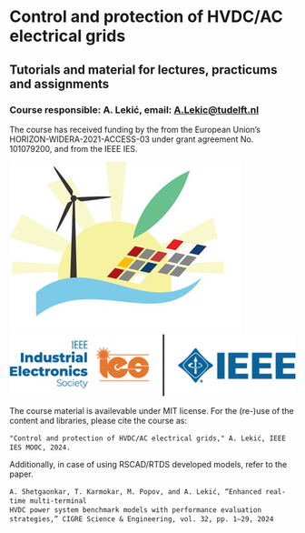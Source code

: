# Control and protection of HVDC/AC electrical grids
## Tutorials and material for lectures, practicums and assignments
### Course responsible: A. Lekić, email: A.Lekic@tudelft.nl

The course has received funding by the from the European Union’s HORIZON-WIDERA-2021-ACCESS-03 under grant agreement No. 101079200, and from the IEEE IES.

![alt text](/pictures/sunrise-logo.jpeg?raw=true)
![alt text](/pictures/ies_logo.png?raw=true)

The course material is availevable under MIT license. For the (re-)use of the content and libraries, please cite the course as:
```
"Control and protection of HVDC/AC electrical grids," A. Lekić, IEEE IES MOOC, 2024.
``` 

Additionally, in case of using RSCAD/RTDS developed models, refer to the paper.
```
A. Shetgaonkar, T. Karmokar, M. Popov, and A. Lekić, “Enhanced real-time multi-terminal
HVDC power system benchmark models with performance evaluation strategies,” CIGRE Science & Engineering, vol. 32, pp. 1–29, 2024
```
